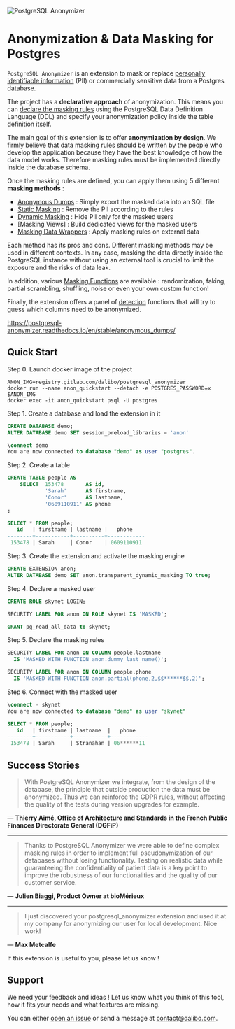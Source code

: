 ![PostgreSQL Anonymizer](https://gitlab.com/dalibo/postgresql_anonymizer/raw/master/images/png_RVB/PostgreSQL-Anonymizer_H_couleur.png)


Anonymization & Data Masking for Postgres
===============================================================================

`PostgreSQL Anonymizer` is an extension to mask or replace
[personally identifiable information] (PII) or commercially sensitive data from
a Postgres database.

The project has a **declarative approach** of anonymization. This means you can
[declare the masking rules] using the PostgreSQL Data Definition Language (DDL)
and specify your anonymization policy inside the table definition itself.

The main goal of this extension is to offer **anonymization by design**. We
firmly believe that data masking rules should be written by the people who develop
the application because they have the best knowledge of how the data model works.
Therefore masking rules must be implemented directly inside the database schema.

Once the masking rules are defined, you can apply them using 5 different
**masking methods** :

* [Anonymous Dumps] : Simply export the masked data into an SQL file
* [Static Masking] : Remove the PII according to the rules
* [Dynamic Masking] : Hide PII only for the masked users
* [Masking Views] : Build dedicated views for the masked users
* [Masking Data Wrappers] : Apply masking rules on external data

Each method has its pros and cons. Different masking methods may be used in
different contexts. In any case, masking the data directly inside the PostgreSQL
instance without using an external tool is crucial to limit the exposure and
the risks of data leak.

In addition, various [Masking Functions] are available : randomization, faking,
partial scrambling, shuffling, noise or even your own custom function!

Finally, the extension offers a panel of [detection] functions that will try to
guess which columns need to be anonymized.

[personally identifiable information]: https://en.wikipedia.org/wiki/Personally_identifiable_information
[declare the masking rules]: https://postgresql-anonymizer.readthedocs.io/en/stable/declare_masking_rules/

https://postgresql-anonymizer.readthedocs.io/en/stable/anonymous_dumps/

[Anonymous Dumps]: https://postgresql-anonymizer.readthedocs.io/en/stable/anonymous_dumps/
[Static Masking]: https://postgresql-anonymizer.readthedocs.io/en/stable/static_masking/
[Dynamic Masking]: https://postgresql-anonymizer.readthedocs.io/en/stable/dynamic_masking/
[Masking Functions]: https://postgresql-anonymizer.readthedocs.io/en/stable/masking_functions/
[Masking_Views]: https://postgresql-anonymizer.readthedocs.io/en/stable/masking_views/
[Masking Data Wrappers]: https://postgresql-anonymizer.readthedocs.io/en/stable/masking_data_wrappers/
[generalization]: https://postgresql-anonymizer.readthedocs.io/en/stable/masking_views/#generalization
[detection]: https://postgresql-anonymizer.readthedocs.io/en/stable/detection/



Quick Start
------------------------------------------------------------------------------

Step 0. Launch docker image of the project

``` console
ANON_IMG=registry.gitlab.com/dalibo/postgresql_anonymizer
docker run --name anon_quickstart --detach -e POSTGRES_PASSWORD=x $ANON_IMG
docker exec -it anon_quickstart psql -U postgres
```

Step 1. Create a database and load the extension in it

``` sql
CREATE DATABASE demo;
ALTER DATABASE demo SET session_preload_libraries = 'anon'

\connect demo
You are now connected to database "demo" as user "postgres".
```

Step 2. Create a table

```sql
CREATE TABLE people AS
    SELECT  153478       AS id,
            'Sarah'      AS firstname,
            'Conor'      AS lastname,
            '0609110911' AS phone
;
```

```sql
SELECT * FROM people;
   id   | firstname | lastname |   phone
--------+-----------+----------+------------
 153478 | Sarah     | Conor    | 0609110911
```

Step 3. Create the extension and activate the masking engine

```sql
CREATE EXTENSION anon;
ALTER DATABASE demo SET anon.transparent_dynamic_masking TO true;
```

Step 4. Declare a masked user

```sql
CREATE ROLE skynet LOGIN;

SECURITY LABEL FOR anon ON ROLE skynet IS 'MASKED';

GRANT pg_read_all_data to skynet;
```

Step 5. Declare the masking rules

```sql
SECURITY LABEL FOR anon ON COLUMN people.lastname
  IS 'MASKED WITH FUNCTION anon.dummy_last_name()';

SECURITY LABEL FOR anon ON COLUMN people.phone
  IS 'MASKED WITH FUNCTION anon.partial(phone,2,$$******$$,2)';
```

Step 6. Connect with the masked user

```sql
\connect - skynet
You are now connected to database "demo" as user "skynet"

SELECT * FROM people;
   id   | firstname | lastname  |   phone
--------+-----------+-----------+------------
 153478 | Sarah     | Stranahan | 06******11
```


Success Stories
------------------------------------------------------------------------------

> With PostgreSQL Anonymizer we integrate, from the design of the database,
> the principle that outside production the data must be anonymized. Thus we
> can reinforce the GDPR rules, without affecting the quality of the tests
> during version upgrades for example.

— **Thierry Aimé, Office of Architecture and Standards in the French
Public Finances Directorate General (DGFiP)**

---

> Thanks to PostgreSQL Anonymizer we were able to define complex masking rules
> in order to implement full pseudonymization of our databases without losing
> functionality. Testing on realistic data while guaranteeing the
> confidentiality of patient data is a key point to improve the robustness of
> our functionalities and the quality of our customer service.

— **Julien Biaggi, Product Owner at bioMérieux**

---

> I just discovered your postgresql_anonymizer extension and used it at
> my company for anonymizing our user for local development. Nice work!

— **Max Metcalfe**

If this extension is useful to you, please let us know !

Support
------------------------------------------------------------------------------

We need your feedback and ideas ! Let us know what you think of this tool, how
it fits your needs and what features are missing.

You can either [open an issue] or send a message at <contact@dalibo.com>.

[open an issue]: https://gitlab.com/dalibo/postgresql_anonymizer/issues
